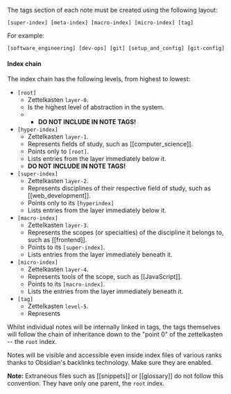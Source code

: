The tags section of each note must be created using  the following layout:

```
[super-index] [meta-index] [macro-index] [micro-index] [tag]
```

For example:

```
[software_engineering] [dev-ops] [git] [setup_and_config] [git-config]
```

#### Index chain
The index chain has the following levels, from highest to lowest:
- `[root]`
	- Zettelkasten `layer-0`.
	- Is the highest level of abstraction in the system.
	- 	- **DO NOT INCLUDE IN NOTE TAGS!**
- `[hyper-index]`
	- Zettelkasten `layer-1`.
	- Represents fields of study, such as [[computer_science]].
	- Points only to `[root]`.
	- Lists entries from the layer immediately below it.
	- **DO NOT INCLUDE IN NOTE TAGS!**
- `[super-index]`
	- Zettelkasten `layer-2`.
	- Represents disciplines of their respective field of study, such as [[web_development]].
	- Points only to its `[hyperindex]`
	- Lists entries from the layer immediately below it.
- `[macro-index]`
	- Zettelkasten `layer-3`.
	- Represents the scopes (or specialties) of the discipline it belongs to, such as [[frontend]].
	- Points to its `[super-index]`.
	- Lists entries from the layer immediately beneath it.
- `[micro-index]`
	- Zettelkasten `layer-4`.
	- Represents tools of the scope, such as [[JavaScript]].
	- Points to its `[macro-index]`.
	- Lists the entries from the layer immediately beneath it.
- `[tag]`
	- Zettelkasten `level-5`.
	- Represents 

Whilst individual notes will be internally linked in tags, the tags themselves will follow the chain of inheritance down to the "point 0" of the zettelkasten -- the `root` index.

Notes will be visible and accessible even inside index files of various ranks thanks to Obsidian's backlinks technology. Make sure they are enabled.

**Note:** Extraneous files such as [[snippets]] or [[glossary]] do not follow this convention. They have only one parent, the `root` index.